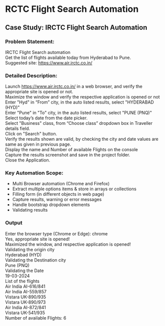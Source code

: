 # RCTC Flight Search Automation

## Case Study: IRCTC Flight Search Automation 

### Problem Statement:   
IRCTC Flight Search automation \
Get the list of flights available today from Hyderabad to Pune. \
Suggested site: https://www.air.irctc.co.in/ 

### Detailed Description: 
Launch https://www.air.irctc.co.in/ in a web browser, and verify the appropriate site is opened or not. \
Maximize the window and verify the respective application is opened or not \
Enter "Hyd" in “From” city, in the auto listed results, select "HYDERABAD (HYD)"  \
Enter "Pune" in "To" city, in the auto listed results, select "PUNE (PNQ)"  \
Select today’s date from the date picker. \
Select "Business" class, from “Choose class” dropdown box in Traveller details field. \
Click on "Search" button. \
Verify the results shown are valid, by checking the city and date values are same as given in previous page. \
Display the name and Number of available Flights on the console \
Capture the results screenshot and save in the project folder. \
Close the Application. 

### Key Automation Scope:
- Multi Browser automation (Chrome and Firefox)
- Extract multiple options items & store in arrays or collections
- Filling form (in different objects in web page)
- Capture results, warning or error messages
- Handle bootstrap dropdown elements
- Validating results

### Output
Enter the browser type (Chrome or Edge): chrome \
Yes, appropriate site is opened! \
Maximized the window, and respective application is opened! \
Validating the origin city \
Hyderabad (HYD) \
Validating the Destination city \
Pune (PNQ) \
Validating the Date \
19-03-2024 \
List of the flights \
Air India AI-616/841 \
Air India AI-559/857 \
Vistara UK-890/935 \
Vistara UK-890/973 \
Air India AI-872/841 \
Vistara UK-541/935 \
Number of available Flights: 6 
